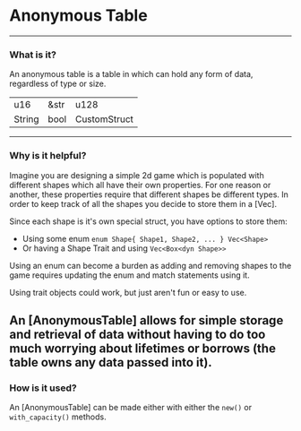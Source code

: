 # Anonymous Table
---
### What is it?
An anonymous table is a table in which can hold any form of data, regardless of type or size. 

|     |     |     |
| --- | --- | --- |
| u16 | &str | u128 |
| String | bool | CustomStruct |
---
### Why is it helpful?
Imagine you are designing a simple 2d game which is populated with different shapes which all have their own properties. For one reason or another, these properties require that different shapes be different types. In order to keep track of all the shapes you decide to store them in a [Vec]. 

Since each shape is it's own special struct, you have options to store them:
- Using some enum `enum Shape{
    Shape1,
    Shape2,
    ...
}
Vec<Shape>
`
- Or having a Shape Trait and using `Vec<Box<dyn Shape>>`

Using an enum can become a burden as adding and removing shapes to the game requires updating the enum and match statements using it. 

Using trait objects could work, but just aren't fun or easy to use.

An [AnonymousTable] allows for simple storage and retrieval of data without having to do too much worrying about lifetimes or borrows (the table owns any data passed into it). 
---
### How is it used?
An [AnonymousTable] can be made either with either the `new()` or `with_capacity()` methods. 